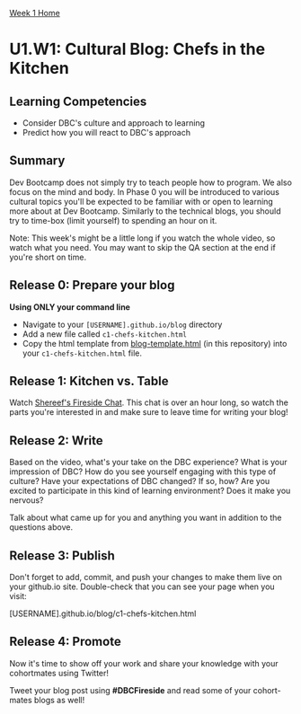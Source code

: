 [Week 1 Home](./)

# U1.W1: Cultural Blog: Chefs in the Kitchen

## Learning Competencies
- Consider DBC's culture and approach to learning
- Predict how you will react to DBC's approach

## Summary

Dev Bootcamp does not simply try to teach people how to program. We also focus on the mind and body. In Phase 0 you will be introduced to various cultural topics you'll be expected to be familiar with or open to learning more about at Dev Bootcamp. Similarly to the technical blogs, you should try to time-box (limit yourself) to spending an hour on it.

Note: This week's might be a little long if you watch the whole video, so watch what you need. You may want to skip the QA section at the end if you're short on time.

## Release 0: Prepare your blog
**Using ONLY your command line**

- Navigate to your `[USERNAME].github.io/blog` directory
- Add a new file called `c1-chefs-kitchen.html`
- Copy the html template from [blog-template.html](blog-template.html) (in this repository) into your `c1-chefs-kitchen.html` file.


## Release 1: Kitchen vs. Table
Watch [Shereef's Fireside Chat](http://vimeo.com/85001014). This chat is over an hour long, so watch the parts you're interested in and make sure to leave time for writing your blog!

## Release 2: Write

Based on the video, what's your take on the DBC experience? What is your impression of DBC? How do you see yourself engaging with this type of culture?
Have your expectations of DBC changed? If so, how? Are you excited to participate in this kind of learning environment? Does it make you nervous?

Talk about what came up for you and anything you want in addition to the questions above.

## Release 3: Publish

Don't forget to add, commit, and push your changes to make them live on your github.io site. Double-check that you can see your page when you visit:

[USERNAME].github.io/blog/c1-chefs-kitchen.html

## Release 4: Promote
Now it's time to show off your work and share your knowledge with your cohortmates using Twitter!

Tweet your blog post using **#DBCFireside** and read some of your cohort-mates blogs as well!
